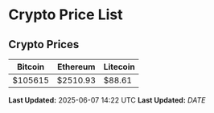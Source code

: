 # Crypto Price List

## Crypto Prices
| Bitcoin | Ethereum | Litecoin |
| ------- | -------- | -------- |
| $105615 | $2510.93 | $88.61 |
**Last Updated:** 2025-06-07 14:22 UTC
**Last Updated:** $DATE$
